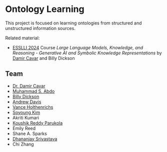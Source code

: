 # Ontology Learning

This project is focused on learning ontologies from structured and unstructured information sources.



Related material:

- [ESSLLI 2024](https://2024.esslli.eu/) Course *Large Language Models, Knowledge, and Reasoning - Generative AI and Symbolic Knowledge Representations* by [Damir Cavar] and Billy Dickson



## Team

- [Dr. Damir Cavar]
- [Muhammad S. Abdo](https://www.linkedin.com/in/muhsabrys/)
- [Billy Dickson](https://www.linkedin.com/in/billy-dickson/)
- [Andrew Davis](https://www.linkedin.com/in/adavis94/)
- [Vance Holthenrichs](https://russian.indiana.edu/about/instructors/holthenrichs-van.html)
- [Soyoung Kim](https://linguistics.indiana.edu/about/graduate-students/kim-soyoung.html)
- Akriti Kumari
- [Koushik Reddy Parukola](https://www.linkedin.com/in/koushik-reddy-parukola/)
- Emily Reed
- Shane A. Sparks
- [Dhananjay Srivastava](https://www.linkedin.com/in/dhananjay-srivastava/)
- Chi Zhang



[Damir Cavar]: http://damir.cavar.me/ "Damir Cavar"
[Dr. Damir Cavar]: https://luddy.indiana.edu/contact/profile/?Damir_Cavar "Damir Cavar"


